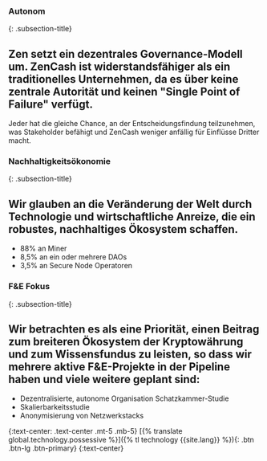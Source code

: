 ### Autonom
{: .subsection-title}
## Zen setzt ein dezentrales Governance-Modell um. ZenCash ist widerstandsfähiger als ein traditionelles Unternehmen, da es über keine zentrale Autorität und keinen "Single Point of Failure" verfügt.

Jeder hat die gleiche Chance, an der Entscheidungsfindung teilzunehmen, was Stakeholder befähigt und ZenCash weniger anfällig für Einflüsse Dritter macht.

### Nachhaltigkeitsökonomie
{: .subsection-title}
## Wir glauben an die Veränderung der Welt durch Technologie und wirtschaftliche Anreize, die ein robustes, nachhaltiges Ökosystem schaffen.
* 88% an Miner
* 8,5% an ein oder mehrere DAOs
* 3,5% an Secure Node Operatoren

### F&E Fokus
{: .subsection-title}
## Wir betrachten es als eine Priorität, einen Beitrag zum breiteren Ökosystem der Kryptowährung und zum Wissensfundus zu leisten, so dass wir mehrere aktive F&E-Projekte in der Pipeline haben und viele weitere geplant sind:
* Dezentralisierte, autonome Organisation Schatzkammer-Studie
* Skalierbarkeitsstudie
* Anonymisierung von Netzwerkstacks

{:text-center: .text-center .mt-5 .mb-5}
[{% translate global.technology.possessive %}]({% tl technology {{site.lang}} %}){: .btn .btn-lg .btn-primary}
{:text-center}
